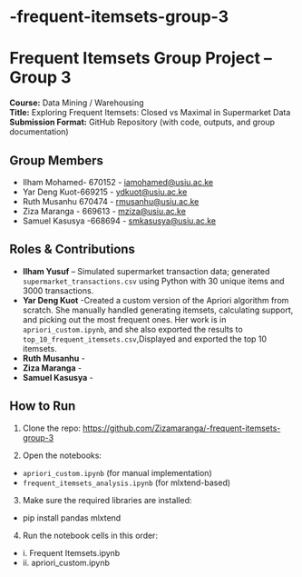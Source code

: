 ﻿# -frequent-itemsets-group-3
# Frequent Itemsets Group Project – Group 3

**Course:** Data Mining / Warehousing  
**Title:** Exploring Frequent Itemsets: Closed vs Maximal in Supermarket Data  
**Submission Format:** GitHub Repository (with code, outputs, and group documentation)

## Group Members
- Ilham Mohamed- 670152 - iamohamed@usiu.ac.ke
- Yar Deng Kuot-669215 - ydkuot@usiu.ac.ke
- Ruth Musanhu 670474 - rmusanhu@usiu.ac.ke
- Ziza Maranga - 669613 - mziza@usiu.ac.ke
- Samuel Kasusya -668694 - smkasusya@usiu.ac.ke

## Roles & Contributions

- **Ilham Yusuf** – Simulated supermarket transaction data; generated `supermarket_transactions.csv` using Python with 30 unique items and 3000 transactions.
- **Yar Deng Kuot** -Created a custom version of the Apriori algorithm from scratch. She manually handled generating itemsets, calculating support, and picking out the most frequent ones. Her work is in `apriori_custom.ipynb`, and she also exported the results to `top_10_frequent_itemsets.csv`,Displayed and exported the top 10 itemsets.
- **Ruth Musanhu** -
- **Ziza Maranga** -
- **Samuel Kasusya** -


## How to Run

1. Clone the repo: https://github.com/Zizamaranga/-frequent-itemsets-group-3

2. Open the notebooks:
- `apriori_custom.ipynb` (for manual implementation)
- `frequent_itemsets_analysis.ipynb` (for mlxtend-based)

3. Make sure the required libraries are installed:
- pip install pandas mlxtend


4. Run the notebook cells in this order:
- i. Frequent Itemsets.ipynb
- ii. apriori_custom.ipynb
